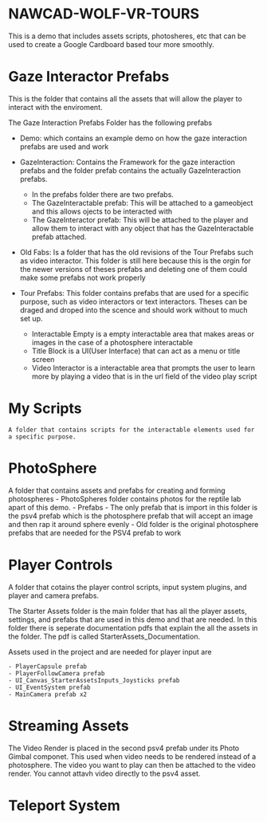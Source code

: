 # NAWCAD-WOLF-VR-TOURS

This is a demo that includes assets scripts, photosheres, etc that can be used to create a Google Cardboard based tour more smoothly.


# Gaze Interactor Prefabs
This is the folder that contains all the assets that will allow the player to interact with the enviroment.

The Gaze Interaction Prefabs Folder has the following  prefabs
  - Demo: which contains an example demo on how the gaze interaction prefabs are used and work
  
  - GazeInteraction: Contains the Framework for the gaze interaction prefabs and the folder prefab contains the actually GazeInteraction prefabs.
    - In the prefabs folder there are two prefabs. 
    - The GazeInteractable prefab: This will be attached to a gameobject and this allows ojects to be interacted with
    - The GazeInteractor prefab: This will be attached to the player and allow them to interact with any object that has the GazeInteractable prefab attached.
  
  - Old Fabs: Is a folder that has the old revisions of the Tour Prefabs such as video interactor. This folder is still here because this is the orgin for the newer versions of theses prefabs and deleting one of them could make some prefabs not work properly
  
  - Tour Prefabs: This folder contains prefabs that are used for a specific purpose, such as video interactors or text interactors. Theses can be draged and droped into the scence and should work without to much set up.
    - Interactable Empty is a empty interactable area that makes areas or images    in the case of a photosphere interactable
    - Title Block is a UI(User Interface) that can act as a menu or title screen
    - Video Interactor is a interactable area that prompts the user to learn more by playing a video that is in the url field of the video play script
   
# My Scripts
    A folder that contains scripts for the interactable elements used for a specific purpose.
    
# PhotoSphere 
  A folder that contains assets and prefabs for creating  and forming photospheres
    - PhotoSpheres folder contains photos for the reptile lab apart of this demo.
    - Prefabs
      - The only prefab that is import in this folder is the psv4 prefab which is the photosphere prefab that will accept an image and then rap it around sphere evenly
      - Old folder is the original photosphere prefabs that are needed for the PSV4 prefab to work
      
# Player Controls
  A folder that cotains the player control scripts, input system plugins, and player and camera prefabs.
  
  The Starter Assets folder is the main folder that has all the player assets, settings, and prefabs that are used in this demo and that are needed. In this folder there is seperate documentation pdfs that explain the all the assets in the folder. The pdf is called StarterAssets_Documentation.
  
  Assets used in the project and are needed for player input are
  
    - PlayerCapsule prefab
    - PlayerFollowCamera prefab
    - UI_Canvas_StarterAssetsInputs_Joysticks prefab
    - UI_EventSystem prefab 
    - MainCamera prefab x2
    
# Streaming Assets
  The Video Render is placed in the second psv4 prefab under its Photo Gimbal componet. This used when video needs to be rendered instead of a photosphere. The video you want to play can then be attached to the video render. You cannot attavh video directly to the psv4 asset. 
  
# Teleport System
 
